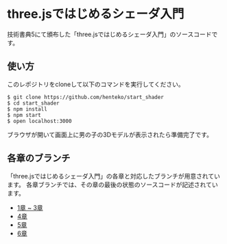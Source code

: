 # three.jsではじめるシェーダ入門

技術書典5にて頒布した「three.jsではじめるシェーダ入門」のソースコードです。

## 使い方

このレポジトリをcloneして以下のコマンドを実行してください。

```
$ git clone https://github.com/henteko/start_shader
$ cd start_shader
$ npm install
$ npm start
$ open localhost:3000
```

ブラウザが開いて画面上に男の子の3Dモデルが表示されたら準備完了です。

## 各章のブランチ

「three.jsではじめるシェーダ入門」の各章と対応したブランチが用意されています。
各章ブランチでは、その章の最後の状態のソースコードが記述されています。

* [1章 ~ 3章](https://github.com/henteko/start_shader)
* [4章](https://github.com/henteko/start_shader/tree/chapter/4)
* [5章](https://github.com/henteko/start_shader/tree/chapter/5)
* [6章](https://github.com/henteko/start_shader/tree/chapter/6)
